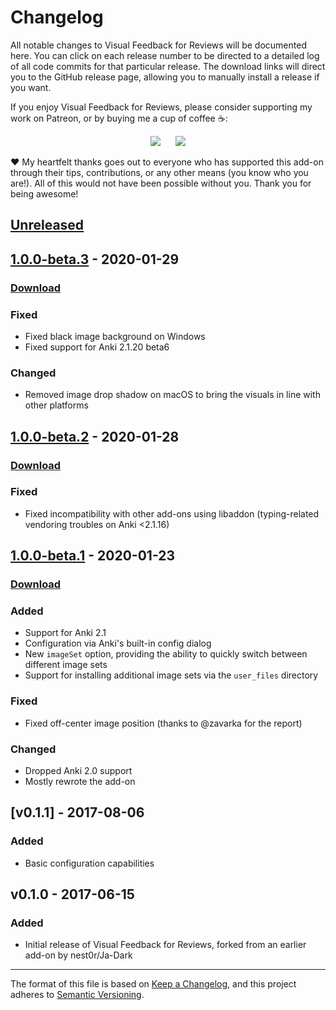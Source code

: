 # Changelog

All notable changes to Visual Feedback for Reviews will be documented here. You can click on each release number to be directed to a detailed log of all code commits for that particular release. The download links will direct you to the GitHub release page, allowing you to manually install a release if you want.

If you enjoy Visual Feedback for Reviews, please consider supporting my work on Patreon, or by buying me a cup of coffee :coffee::

<p align="center">
<a href="https://www.patreon.com/glutanimate" rel="nofollow" title="Support me on Patreon 😄"><img src="https://glutanimate.com/logos/patreon_button.svg"></a>      <a href="https://ko-fi.com/X8X0L4YV" rel="nofollow" title="Buy me a coffee 😊"><img src="https://glutanimate.com/logos/kofi_button.svg"></a>
</p>

:heart: My heartfelt thanks goes out to everyone who has supported this add-on through their tips, contributions, or any other means (you know who you are!). All of this would not have been possible without you. Thank you for being awesome!

## [Unreleased]

## [1.0.0-beta.3] - 2020-01-29

### [Download](https://github.com/glutanimate/review-feedback/releases/tag/v1.0.0-beta.3)

### Fixed

- Fixed black image background on Windows
- Fixed support for Anki 2.1.20 beta6

### Changed

- Removed image drop shadow on macOS to bring the visuals in line with other platforms

## [1.0.0-beta.2] - 2020-01-28

### [Download](https://github.com/glutanimate/review-feedback/releases/tag/v1.0.0-beta.2)

### Fixed

- Fixed incompatibility with other add-ons using libaddon (typing-related vendoring troubles on Anki <2.1.16)

## [1.0.0-beta.1] - 2020-01-23

### [Download](https://github.com/glutanimate/review-feedback/releases/tag/v1.0.0-beta.1)

### Added

- Support for Anki 2.1
- Configuration via Anki's built-in config dialog
- New `imageSet` option, providing the ability to quickly switch between different image sets
- Support for installing additional image sets via the `user_files` directory

### Fixed

- Fixed off-center image position (thanks to @zavarka for the report)

### Changed

- Dropped Anki 2.0 support
- Mostly rewrote the add-on

## [v0.1.1] - 2017-08-06

### Added

- Basic configuration capabilities

## v0.1.0 - 2017-06-15

### Added

- Initial release of Visual Feedback for Reviews, forked from an earlier add-on by nest0r/Ja-Dark

[Unreleased]: https://github.com/glutanimate/review-feedback/compare/v1.0.0-beta.3...HEAD
[1.0.0-beta.3]: https://github.com/glutanimate/review-feedback/compare/v1.0.0-beta.2...v1.0.0-beta.3
[1.0.0-beta.2]: https://github.com/glutanimate/review-feedback/compare/v1.0.0-beta.1...v1.0.0-beta.2
[1.0.0-beta.1]: https://github.com/glutanimate/review-feedback/compare/v0.1.1...v1.0.0-beta.1
[0.1.1]: https://github.com/glutanimate/anjoy/releases/tag/v0.1.1

-----

The format of this file is based on [Keep a Changelog](https://keepachangelog.com/en/1.0.0/), and this project adheres to [Semantic Versioning](https://semver.org/spec/v2.0.0.html).